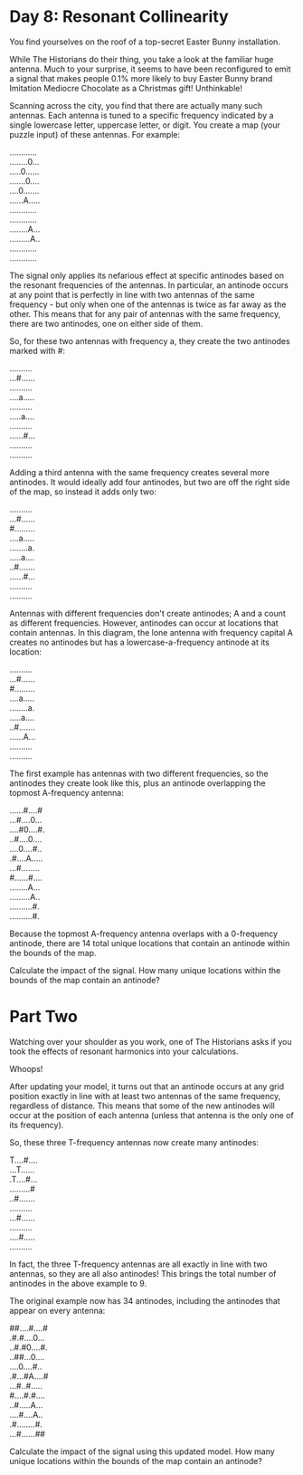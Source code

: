 # Day 8: Resonant Collinearity

You find yourselves on the roof of a top-secret Easter Bunny installation.

While The Historians do their thing, you take a look at the familiar huge antenna. Much to your surprise, it seems to have been reconfigured to emit a signal that makes people 0.1% more likely to buy Easter Bunny brand Imitation Mediocre Chocolate as a Christmas gift! Unthinkable!

Scanning across the city, you find that there are actually many such antennas. Each antenna is tuned to a specific frequency indicated by a single lowercase letter, uppercase letter, or digit. You create a map (your puzzle input) of these antennas. For example:

............\
........0...\
.....0......\
.......0....\
....0.......\
......A.....\
............\
............\
........A...\
.........A..\
............\
............

The signal only applies its nefarious effect at specific antinodes based on the resonant frequencies of the antennas. In particular, an antinode occurs at any point that is perfectly in line with two antennas of the same frequency - but only when one of the antennas is twice as far away as the other. This means that for any pair of antennas with the same frequency, there are two antinodes, one on either side of them.

So, for these two antennas with frequency a, they create the two antinodes marked with #:

..........\
...#......\
..........\
....a.....\
..........\
.....a....\
..........\
......#...\
..........\
..........

Adding a third antenna with the same frequency creates several more antinodes. It would ideally add four antinodes, but two are off the right side of the map, so instead it adds only two:

..........\
...#......\
#.........\
....a.....\
........a.\
.....a....\
..#.......\
......#...\
..........\
..........

Antennas with different frequencies don't create antinodes; A and a count as different frequencies. However, antinodes can occur at locations that contain antennas. In this diagram, the lone antenna with frequency capital A creates no antinodes but has a lowercase-a-frequency antinode at its location:

..........\
...#......\
#.........\
....a.....\
........a.\
.....a....\
..#.......\
......A...\
..........\
..........

The first example has antennas with two different frequencies, so the antinodes they create look like this, plus an antinode overlapping the topmost A-frequency antenna:

......#....#\
...#....0...\
....#0....#.\
..#....0....\
....0....#..\
.#....A.....\
...#........\
#......#....\
........A...\
.........A..\
..........#.\
..........#.

Because the topmost A-frequency antenna overlaps with a 0-frequency antinode, there are 14 total unique locations that contain an antinode within the bounds of the map.

Calculate the impact of the signal. How many unique locations within the bounds of the map contain an antinode?

# Part Two

Watching over your shoulder as you work, one of The Historians asks if you took the effects of resonant harmonics into your calculations.

Whoops!

After updating your model, it turns out that an antinode occurs at any grid position exactly in line with at least two antennas of the same frequency, regardless of distance. This means that some of the new antinodes will occur at the position of each antenna (unless that antenna is the only one of its frequency).

So, these three T-frequency antennas now create many antinodes:

T....#....\
...T......\
.T....#...\
.........#\
..#.......\
..........\
...#......\
..........\
....#.....\
..........

In fact, the three T-frequency antennas are all exactly in line with two antennas, so they are all also antinodes! This brings the total number of antinodes in the above example to 9.

The original example now has 34 antinodes, including the antinodes that appear on every antenna:

##....#....#\
.#.#....0...\
..#.#0....#.\
..##...0....\
....0....#..\
.#...#A....#\
...#..#.....\
#....#.#....\
..#.....A...\
....#....A..\
.#........#.\
...#......##

Calculate the impact of the signal using this updated model. How many unique locations within the bounds of the map contain an antinode?
